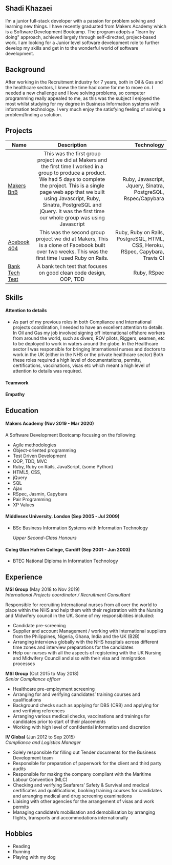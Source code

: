 ## Shadi Khazaei

I’m a junior full-stack developer with a passion for problem solving and learning new things. I have recently graduated from Makers Academy which is a Software Development Bootcamp. 
The program adopts a "learn by doing" approach, achieved largely through self-directed, project-based work. I am looking for a Junior level software development role to further develop my skills and get in to the wonderful world of software development.

## Background

After working in the Recruitment industry for 7 years, both in Oil & Gas and the healthcare sectors, I knew the time had come for me to move on. I needed a new challenge and I love solving problems, so computer programming really appealed to me, as this was the subject I enjoyed the most whilst studying for my degree in Business Information systems with information technology. I very much enjoy the satisfying feeling of solving a problem/finding a solution.

## Projects

| Name     | Description          | Technology  |
| ------------- |:-------------:| -----:|
| [Makers BnB](https://github.com/shadz22/MakersBnB)    | This was the first group project we did at Makers and the first time I worked in a group to produce a product. We had 5 days to complete the project. This is a single page web app that we built using Javascript, Ruby, Sinatra, PostgreSQL and jQuery.  It was the first time our whole group was using Javascript  | Ruby, Javascript, Jquery, Sinatra, PostgreSQL, Rspec/Capybara |
| [Acebook 404](https://github.com/shadz22/acebook-404)     | This was the second group project we did at Makers, This is a clone of Facebook built over two weeks. This was the first time I used Ruby on Rails.    |   Ruby, Ruby on Rails, PostgreSQL, HTML, CSS, Heroku, RSpec, Capybara, Travis CI |
| [Bank Tech Test](https://github.com/shadz22/Bank-tech-test) | A bank tech test that focuses on good clean code design, OOP, TDD    |    Ruby, RSpec |

## Skills

#### Attention to details

- As part of my previous roles in both Compliance and International projects coordination, I needed to have an excellent attention to details. In Oil and Gas my job involved signing off international offshore workers from around the world, such as divers, ROV pilots, Riggers, seamen, etc to be deployed to work in waters around the globe. In the Healthcare sector I was responsible for bringing International nurses and doctors to work in the UK (either in the NHS or the private healthcare sector) Both these roles required a high level of documentations, permits, certifications, vaccinations, visas etc which meant a high level of attention to details was required.


#### Teamwork




#### Empathy




## Education

#### Makers Academy (Nov 2019 - Mar 2020)
A Software Development Bootcamp focusing on the following:

- Agile methodologies
- Object-oriented programming
- Test Driven Development
- OOP, TDD, MVC
- Ruby, Ruby on Rails, JavaScript, (some Python)
- HTML5, CSS,
- jQuery
- SQL
- Ajax
- RSpec, Jasmin, Capybara
- Pair Programming
- XP Values

#### Middlesex University. London (Sep 2005 - Jul 2009)

- BSc Business Information Systems with Information Technology 

  *Upper Second-Class Honours* 


#### Coleg Glan Hafren College, Cardiff (Sep 2001 - Jun 2003)

- BTEC National Diploma in Information Technology

  
## Experience

**MSI Group** (May 2018 to Nov 2019)    
*International Projects coordinator / Recruitment Consultant*

Responsible for recruiting International nurses from all over the world to place within the NHS and help them with their registration with the Nursing and Midwifery council in the UK. Some of my responsibilities included:
- Candidate pre-screening 
- Supplier and account Management / working with international suppliers from the Philippines, Nigeria, Ghana, India and the UK (B2B)
- Arranging interviews globally with the NHS hospitals across different time zones and interview preparations for the candidates
- Help our nurses with all the aspects of registering with the UK Nursing and Midwifery Council and also with their visa and immigration processes


**MSI Group** (Oct 2015 to May 2018)   
*Senior Compliance officer* 
- Healthcare pre-employment screening
- Arranging for and verifying candidates’ training courses and qualifications
- Background checks such as applying for DBS (CRB) and applying for and verifying references
- Arranging various medical checks, vaccinations and trainings for candidates prior to start of their placements 
- Working with high level of confidential information and discretion 


**IV Global** (Jun 2012 to Sep 2015)   
*Compliance and Logistics Manager* 
- Solely responsible for filling out Tender documents for the Business Development team
- Responsible for preparation of paperwork for the client and third party audits
- Responsible for making the company compliant with the Maritime Labour Convention (MLC)
- Checking and verifying Seafarers’ Safety & Survival and medical certificates and qualifications, booking training courses for candidates and arranging medical and drug screening examinations  
- Liaising with other agencies for the arrangement of visas and work permits  
- Managing candidate’s mobilisation and demobilisation by arranging flights, transports and accommodations internationally    


## Hobbies

- Reading
- Running
- Playing with my dog

